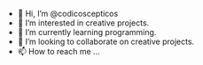 - 👋 Hi, I’m @codicoscepticos
- 👀 I’m interested in creative projects.
- 🌱 I’m currently learning programming.
- 💞️ I’m looking to collaborate on creative projects.
- 📫 How to reach me ...

<!---
codicoscepticos/codicoscepticos is a ✨ special ✨ repository because its `README.md` (this file) appears on your GitHub profile.
You can click the Preview link to take a look at your changes.
--->
